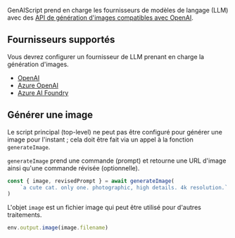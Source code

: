 GenAIScript prend en charge les fournisseurs de modèles de langage (LLM) avec des [API de génération d'images compatibles avec OpenAI](https://platform.openai.com/docs/guides/images).

## Fournisseurs supportés

Vous devrez configurer un fournisseur de LLM prenant en charge la génération d'images.

* [OpenAI](../../../reference/configuration/openai/)
* [Azure OpenAI](../../../reference/configuration/azure-openai/)
* [Azure AI Foundry](../../../reference/configuration/azure-ai-foundry/)

## Générer une image

Le script principal (top-level) ne peut pas être configuré pour générer une image pour l'instant ; cela doit être fait via un appel à la fonction `generateImage`.

`generateImage` prend une commande (prompt) et retourne une URL d'image ainsi qu'une commande révisée (optionnelle).

```js "generateImage" wrap
const { image, revisedPrompt } = await generateImage(
    `a cute cat. only one. photographic, high details. 4k resolution.`
)
```

L'objet `image` est un fichier image qui peut être utilisé pour d'autres traitements.

```js
env.output.image(image.filename)
```